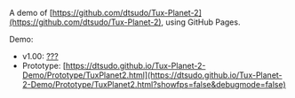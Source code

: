 A demo of [https://github.com/dtsudo/Tux-Planet-2](https://github.com/dtsudo/Tux-Planet-2), using GitHub Pages.

Demo:

* v1.00: [???](???)
* Prototype: [https://dtsudo.github.io/Tux-Planet-2-Demo/Prototype/TuxPlanet2.html](https://dtsudo.github.io/Tux-Planet-2-Demo/Prototype/TuxPlanet2.html?showfps=false&debugmode=false)
